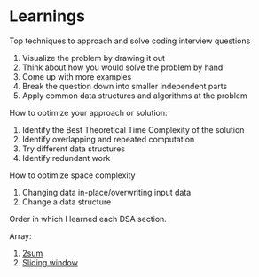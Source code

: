# Learnings

Top techniques to approach and solve coding interview questions

1. Visualize the problem by drawing it out
2. Think about how you would solve the problem by hand
3. Come up with more examples
4. Break the question down into smaller independent parts
5. Apply common data structures and algorithms at the problem

How to optimize your approach or solution:

1. Identify the Best Theoretical Time Complexity of the solution
2. Identify overlapping and repeated computation
3. Try different data structures
4. Identify redundant work

How to optimize space complexity

1. Changing data in-place/overwriting input data
2. Change a data structure

Order in which I learned each DSA section.

Array:

1. [2sum](./Array/2sum.py)
2. [Sliding window](./Array/sliding_window.py)

